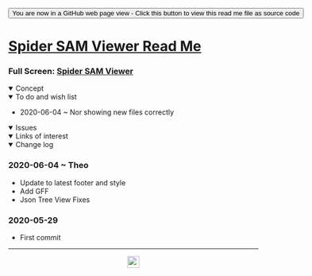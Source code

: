 <span style=display:none; >[You are now in a GitHub source code view - click this link to view Read Me file as a web page]( https://ladybug.tools/spider-2020/spider-sam-viewer/readme.html "View file as a web page." ) </span>

<div><input type=button class = 'btn btn-secondary btn-sm' onclick=window.location.href="https://github.com/ladybug-tools/spider-2020/tree/master/spider-sam-viewer/";
value='You are now in a GitHub web page view - Click this button to view this read me file as source code' ></div>


# [Spider SAM Viewer Read Me]( ./readme.html )

<!--@@@
<iframe src=https://ladybug.tools/spider-2020/spider-sam-viewer/ width=100% height=500px >Iframes are not viewable in GitHub source code view</iframe>
_Spider SAM Viewer_
@@@-->

### Full Screen: [Spider SAM Viewer]( https://www.ladybug.tools/spider-2020/spider-sam-viewer/ )



<details open >
<summary>Concept</summary>


</details>

<details open >
<summary>To do and wish list </summary>

* 2020-06-04 ~ Nor showing new files correctly

</details>

<details open >
<summary>Issues </summary>


</details>

<details open >
<summary>Links of interest</summary>


</details>

<details open >
<summary>Change log </summary>

### 2020-06-04 ~ Theo

* Update to latest footer and style
* Add GFF
* Json Tree View Fixes

### 2020-05-29

* First commit

</details>

***

<center title="hello! Click me to go up to the top" ><a href=javascript:window.scrollTo(0,0); style=text-decoration:none; > <img width=24 src="https://ladybug.tools/artwork/icons_bugs/ico/spider.ico" > </a></center>

